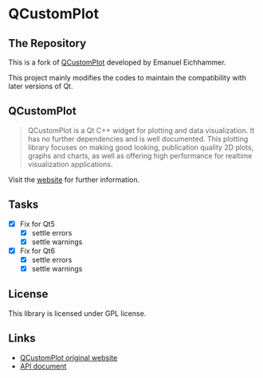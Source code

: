 # QCustomPlot

## The Repository

This is a fork of [QCustomPlot](https://www.qcustomplot.com) developed by Emanuel Eichhammer.

This project mainly modifies the codes to maintain the compatibility with later versions of Qt.

## QCustomPlot
> QCustomPlot is a Qt C++ widget for plotting and data visualization. It has no further dependencies and is well documented. This plotting library focuses on making good looking, publication quality 2D plots, graphs and charts, as well as offering high performance for realtime visualization applications. 

Visit the [website](https://www.qcustomplot.com) for further information.

## Tasks
- [x] Fix for Qt5
  - [x] settle errors
  - [x] settle warnings
- [x] Fix for Qt6
  - [x] settle errors
  - [x] settle warnings

## License
This library is licensed under GPL license.

## Links
- [QCustomPlot original website](https://www.qcustomplot.com)
- [API document](https://www.qcustomplot.com/documentation/index.html)